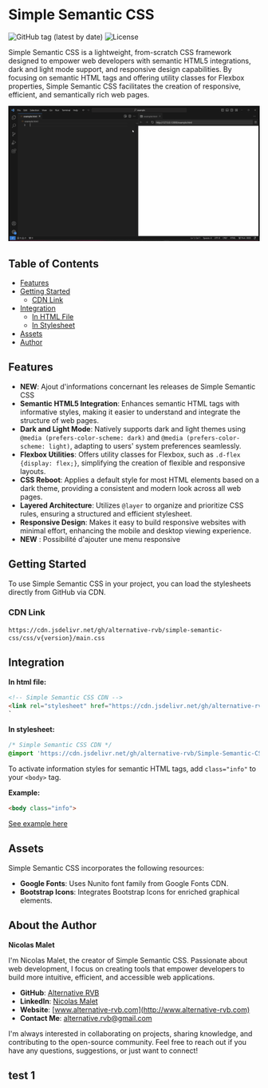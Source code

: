 # Simple Semantic CSS

![GitHub tag (latest by date)](https://img.shields.io/github/v/tag/alternative-rvb/Simple-Semantic-CSS?label=version) ![License](https://img.shields.io/badge/license-MIT-green.svg)

Simple Semantic CSS is a lightweight, from-scratch CSS framework designed to empower web developers with semantic HTML5 integrations, dark and light mode support, and responsive design capabilities. By focusing on semantic HTML tags and offering utility classes for Flexbox properties, Simple Semantic CSS facilitates the creation of responsive, efficient, and semantically rich web pages.

![Demo]( /images/sscss.gif "Demo")

## Table of Contents

- [Features](#features)
- [Getting Started](#getting-started)
  - [CDN Link](#cdn-link)
- [Integration](#integration)
  - [In HTML File](#in-html-file)
  - [In Stylesheet](#in-stylesheet)
- [Assets](#assets)
- [Author](#about-the-author)

## Features

- **NEW**: Ajout d'informations concernant les releases de Simple Semantic CSS
- **Semantic HTML5 Integration**: Enhances semantic HTML tags with informative styles, making it easier to understand and integrate the structure of web pages.
- **Dark and Light Mode**: Natively supports dark and light themes using `@media (prefers-color-scheme: dark)` and `@media (prefers-color-scheme: light)`, adapting to users' system preferences seamlessly.
- **Flexbox Utilities**: Offers utility classes for Flexbox, such as `.d-flex {display: flex;}`, simplifying the creation of flexible and responsive layouts.
- **CSS Reboot**: Applies a default style for most HTML elements based on a dark theme, providing a consistent and modern look across all web pages.
- **Layered Architecture**: Utilizes `@layer` to organize and prioritize CSS rules, ensuring a structured and efficient stylesheet.
- **Responsive Design**: Makes it easy to build responsive websites with minimal effort, enhancing the mobile and desktop viewing experience.
- **NEW** : Possibilité d'ajouter une menu responsive

## Getting Started

To use Simple Semantic CSS in your project, you can load the stylesheets directly from GitHub via CDN.

### CDN Link

```
https://cdn.jsdelivr.net/gh/alternative-rvb/simple-semantic-css/css/v{version}/main.css
```

## Integration

**In html file:**

```html
<!-- Simple Semantic CSS CDN -->
<link rel="stylesheet" href="https://cdn.jsdelivr.net/gh/alternative-rvb/Simple-Semantic-CSS/css/v{version}/main.css">
`
```

**In stylesheet:**

```css
/* Simple Semantic CSS CDN */
@import 'https://cdn.jsdelivr.net/gh/alternative-rvb/Simple-Semantic-CSS/css/v{version}/main.css';
```

To activate information styles for semantic HTML tags, add `class="info"` to your `<body>` tag.

**Example:**

```html
<body class="info">
```

[See example here](https://simple-semantic-css.vercel.app/info.html)

## Assets

Simple Semantic CSS incorporates the following resources:

- **Google Fonts**: Uses Nunito font family from Google Fonts CDN.
- **Bootstrap Icons**: Integrates Bootstrap Icons for enriched graphical elements.

## About the Author

**Nicolas Malet**

I'm Nicolas Malet, the creator of Simple Semantic CSS. Passionate about web development, I focus on creating tools that empower developers to build more intuitive, efficient, and accessible web applications.

- **GitHub**: [Alternative RVB](https://github.com/alternative-rvb)
- **LinkedIn**: [Nicolas Malet](https://www.linkedin.com/in/nicolas-malet/)
- **Website**: [www.alternative-rvb.com](http://www.alternative-rvb.com)
- **Contact Me**: [alternative.rvb@gmail.com](mailto:alternative.rvb@gmail.com)

I'm always interested in collaborating on projects, sharing knowledge, and contributing to the open-source community. Feel free to reach out if you have any questions, suggestions, or just want to connect!


## test 1